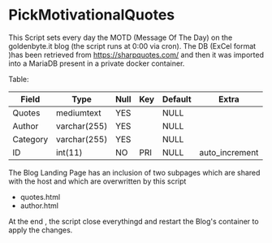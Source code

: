 # PickMotivationalQuotes



This Script sets every day the MOTD (Message Of The Day) on the goldenbyte.it blog (the script runs at 0:00 via cron). 
The DB  (ExCel format )has been retrieved from https://sharpquotes.com/ and then it was imported into a MariaDB present in a private docker container.

Table:

Field | Type | Null | Key | Default | Extra
----- | ---- | ---- | ----|---------|------
Quotes |  mediumtext   | YES  |     | NULL                  
Author | varchar(255) | YES  |     | NULL    
Category | varchar(255) | YES  |     | NULL    
ID | int(11)      | NO   | PRI | NULL    | auto_increment

The Blog Landing Page  has an inclusion of two subpages which are shared with the host and which are overwritten by this script 

 -  quotes.html
 -  author.html
 
At the end , the script close everythingd and restart the Blog's container to apply the changes. 
